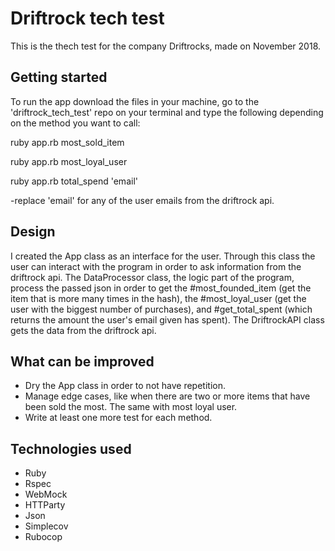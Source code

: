 # Driftrock tech test

This is the thech test for the company Driftrocks, made on November 2018.

## Getting started

To run the app download the files in your machine, go to the 'driftrock_tech_test' repo on your terminal and type the following depending on the method you want to call:

ruby app.rb most_sold_item

ruby app.rb most_loyal_user

ruby app.rb total_spend 'email'

-replace 'email' for any of the user emails from the driftrock api.

## Design

I created the App class as an interface for the user. Through this class the user can interact with the program in order to ask information from the driftrock api.
The DataProcessor class, the logic part of the program, process the passed json in order to get the #most_founded_item (get the item that is more many times in the hash), the #most_loyal_user (get the user with the biggest number of purchases), and #get_total_spent (which returns the amount the user's email given has spent).
The DriftrockAPI class gets the data from the driftrock api.

## What can be improved

- Dry the App class in order to not have repetition.
- Manage edge cases, like when there are two or more items that have been sold the most. The same with most loyal user.
- Write at least one more test for each method.

## Technologies used

- Ruby
- Rspec
- WebMock
- HTTParty
- Json
- Simplecov
- Rubocop
